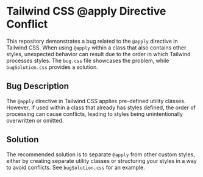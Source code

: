 # Tailwind CSS @apply Directive Conflict

This repository demonstrates a bug related to the `@apply` directive in Tailwind CSS. When using `@apply` within a class that also contains other styles, unexpected behavior can result due to the order in which Tailwind processes styles.  The `bug.css` file showcases the problem, while `bugSolution.css` provides a solution.

## Bug Description
The `@apply` directive in Tailwind CSS applies pre-defined utility classes.  However, if used within a class that already has styles defined, the order of processing can cause conflicts, leading to styles being unintentionally overwritten or omitted.

## Solution
The recommended solution is to separate `@apply` from other custom styles, either by creating separate utility classes or structuring your styles in a way to avoid conflicts.  See `bugSolution.css` for an example.